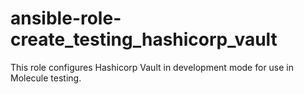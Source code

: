 # ansible-role-create_testing_hashicorp_vault
This role configures Hashicorp Vault in development mode for use in Molecule testing.
